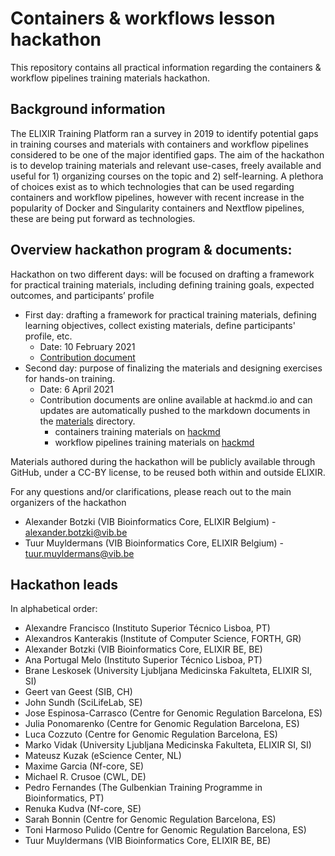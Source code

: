 # Containers & workflows lesson hackathon
This repository contains all practical information regarding the containers &amp; workflow pipelines training materials hackathon.

## Background information
The ELIXIR Training Platform ran a survey in 2019 to identify potential gaps in training courses and materials with containers and workflow pipelines considered to be one of the major identified gaps. The aim of the hackathon is to develop training materials and relevant use-cases, freely available and useful for 1) organizing courses on the topic and 2) self-learning. A plethora of choices exist as to which technologies that can be used regarding containers and workflow pipelines, however with recent increase in the popularity of Docker and Singularity containers and Nextflow pipelines, these are being put forward as technologies. 

## Overview hackathon program & documents: 
Hackathon on two different days:
will be focused on drafting a framework for practical training materials, including defining training goals, expected outcomes, and participants’ profile
- First day: drafting a framework for practical training materials, defining learning objectives, collect existing materials, define participants' profile, etc. 
    - Date: 10 February 2021
    - [Contribution document](https://docs.google.com/document/d/1bRVBccvT_HTrBn-YOcH7JolTN72rtWV-/edit#)
- Second day: purpose of finalizing the materials and designing exercises for hands-on training. 
    - Date: 6 April 2021  
    - Contribution documents are online available at hackmd.io and can updates are automatically pushed to the markdown documents in the [materials](./materials/) directory. 
         - containers training materials on [hackmd](https://hackmd.io/krqYgepjTN-f0F_9hptJNA)
         - workflow pipelines training materials on [hackmd](https://hackmd.io/VSl5XYN9SYSYTIA6HQMeMg) 

Materials authored during the hackathon will be publicly available through GitHub, under a CC-BY license, to be reused both within and outside ELIXIR.

For any questions and/or clarifications, please reach out to the main organizers of the hackathon 
- Alexander Botzki (VIB Bioinformatics Core, ELIXIR Belgium) - alexander.botzki@vib.be
- Tuur Muyldermans (VIB Bioinformatics Core, ELIXIR Belgium) - tuur.muyldermans@vib.be

## Hackathon leads 
In alphabetical order:
- Alexandre Francisco (Instituto Superior Técnico Lisboa, PT)
- Alexandros Kanterakis (Institute of Computer Science, FORTH, GR)
- Alexander Botzki (VIB Bioinformatics Core, ELIXIR BE, BE)
- Ana Portugal Melo (Instituto Superior Técnico Lisboa, PT)
- Brane Leskosek (University Ljubljana Medicinska Fakulteta, ELIXIR SI, SI)
- Geert van Geest (SIB, CH)
- John Sundh (SciLifeLab, SE)
- Jose Espinosa-Carrasco (Centre for Genomic Regulation Barcelona, ES)
- Julia Ponomarenko (Centre for Genomic Regulation Barcelona, ES)
- Luca Cozzuto (Centre for Genomic Regulation Barcelona, ES)
- Marko Vidak (University Ljubljana Medicinska Fakulteta, ELIXIR SI, SI)
- Mateusz Kuzak (eScience Center, NL)
- Maxime Garcia (Nf-core, SE)
- Michael R. Crusoe (CWL, DE)
- Pedro Fernandes (The Gulbenkian Training Programme in Bioinformatics, PT)
- Renuka Kudva (Nf-core, SE)
- Sarah Bonnin (Centre for Genomic Regulation Barcelona, ES)
- Toni Harmoso Pulido (Centre for Genomic Regulation Barcelona, ES)
- Tuur Muyldermans (VIB Bioinformatics Core, ELIXIR BE, BE)
